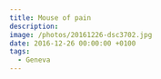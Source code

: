 ```yaml
---
title: Mouse of pain
description:
image: /photos/20161226-dsc3702.jpg
date: 2016-12-26 00:00:00 +0100
tags:
  - Geneva
---
```

